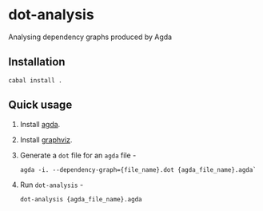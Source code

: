 # dot-analysis

Analysing dependency graphs produced by Agda

## Installation

```
cabal install .
```

## Quick usage

1. Install [agda](https://agda.readthedocs.io/en/latest/getting-started/installation.html).

2. Install [graphviz](https://graphviz.org/download/).

3. Generate a `dot` file for an `agda` file -
    ```
    agda -i. --dependency-graph={file_name}.dot {agda_file_name}.agda`
    ```

4. Run `dot-analysis` -
    ```
    dot-analysis {agda_file_name}.agda
    ```
